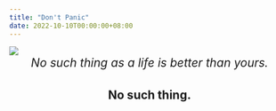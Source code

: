 ```yaml
---
title: "Don't Panic"
date: 2022-10-10T00:00:00+08:00
---
```


<img style = "margin-top : 0" src = "https://gcore.jsdelivr.net/gh/AlexLiu2022/resources/img/my-blue-view.png" />

<center style = "font-size: 1.5em">
<em>No such thing as a life is better than yours. </em>
<br>
<div class = "line"><strong >No such thing.<strong></div>
</center>

<style>
.post-body {
    margin-top: 0 !important;
}
h1 {
    margin-top: 0 !important;
}
center {
   line-height: 1.3;
}
.line {
  margin-top : 1.5em !important;
}
</style>